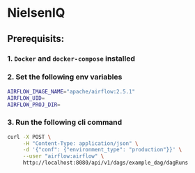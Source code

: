 # NielsenIQ

## Prerequisits:
### 1. `Docker` and `docker-compose` installed

### 2. Set the following env variables
```bash
AIRFLOW_IMAGE_NAME="apache/airflow:2.5.1"
AIRFLOW_UID=
AIRFLOW_PROJ_DIR=
```

### 3. Run the following cli command
```bash
curl -X POST \
     -H "Content-Type: application/json" \
     -d '{"conf": {"environment_type": "production"}}' \
     --user "airflow:airflow" \
     http://localhost:8080/api/v1/dags/example_dag/dagRuns
```